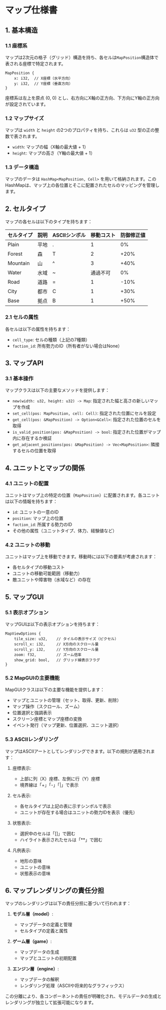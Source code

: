 # マップ仕様書

## 1. 基本構造

### 1.1 座標系

マップは2次元の格子（グリッド）構造を持ち、各セルは`MapPosition`構造体で表される座標で特定されます。

```
MapPosition {
    x: i32,  // X座標（水平方向）
    y: i32,  // Y座標（垂直方向）
}
```

座標系は左上を原点 (0, 0) とし、右方向にX軸の正方向、下方向にY軸の正方向が設定されています。

### 1.2 マップサイズ

マップは `width` と `height` の2つのプロパティを持ち、これらは `u32` 型の正の整数で表されます。
- `width`: マップの幅（X軸の最大値 + 1）
- `height`: マップの高さ（Y軸の最大値 + 1）

### 1.3 データ構造

マップのデータは `HashMap<MapPosition, Cell>` を用いて格納されます。このHashMapは、マップ上の各位置とそこに配置されたセルのマッピングを管理します。

## 2. セルタイプ

マップの各セルは以下のタイプを持ちます：

| セルタイプ | 説明     | ASCIIシンボル | 移動コスト | 防御修正値 |
|------------|----------|--------------|------------|-----------|
| Plain      | 平地     | .            | 1          | 0%        |
| Forest     | 森       | T            | 2          | +20%      |
| Mountain   | 山       | ^            | 3          | +40%      |
| Water      | 水域     | ~            | 通過不可   | 0%        |
| Road       | 道路     | =            | 1          | -10%      |
| City       | 都市     | C            | 1          | +30%      |
| Base       | 拠点     | B            | 1          | +50%      |

### 2.1 セルの属性

各セルは以下の属性を持ちます：

- `cell_type`: セルの種類（上記の7種類）
- `faction_id`: 所有勢力のID（所有者がない場合はNone）

## 3. マップAPI

### 3.1 基本操作

マップクラスは以下の主要なメソッドを提供します：

- `new(width: u32, height: u32) -> Map`: 指定された幅と高さの新しいマップを作成
- `set_cell(pos: MapPosition, cell: Cell)`: 指定された位置にセルを設定
- `get_cell(pos: &MapPosition) -> Option<&Cell>`: 指定された位置のセルを取得
- `is_valid_position(pos: &MapPosition) -> bool`: 指定された位置がマップ内に存在するか検証
- `get_adjacent_positions(pos: &MapPosition) -> Vec<MapPosition>`: 隣接するセルの位置を取得

## 4. ユニットとマップの関係

### 4.1 ユニットの配置

ユニットはマップ上の特定の位置（`MapPosition`）に配置されます。各ユニットは以下の情報を持ちます：

- `id`: ユニットの一意のID
- `position`: マップ上の位置
- `faction_id`: 所属する勢力のID
- その他の属性（ユニットタイプ、体力、経験値など）

### 4.2 ユニットの移動

ユニットはマップ上を移動できます。移動時には以下の要素が考慮されます：

- 各セルタイプの移動コスト
- ユニットの移動可能範囲（移動力）
- 敵ユニットや障害物（水域など）の存在

## 5. マップGUI

### 5.1 表示オプション

マップGUIは以下の表示オプションを持ちます：

```
MapViewOptions {
    tile_size: u32,    // タイルの表示サイズ（ピクセル）
    scroll_x: i32,     // X方向のスクロール量
    scroll_y: i32,     // Y方向のスクロール量
    zoom: f32,         // ズーム倍率
    show_grid: bool,   // グリッド線表示フラグ
}
```

### 5.2 MapGUIの主要機能

MapGUIクラスは以下の主要な機能を提供します：

- マップとユニットの管理（セット、取得、更新、削除）
- マップ操作（スクロール、ズーム）
- 位置選択と強調表示
- スクリーン座標とマップ座標の変換
- イベント発行（マップ更新、位置選択、ユニット選択）

### 5.3 ASCIIレンダリング

マップはASCIIアートとしてレンダリングできます。以下の規則が適用されます：

1. 座標表示:
   - 上部に列（X）座標、左側に行（Y）座標
   - 境界線は「+」「-」「|」で表示

2. セル表示:
   - 各セルタイプは上記の表に示すシンボルで表示
   - ユニットが存在する場合はユニットの勢力IDを表示（優先）

3. 状態表示:
   - 選択中のセルは「[]」で囲む
   - ハイライト表示されたセルは「**」で囲む

4. 凡例表示:
   - 地形の意味
   - ユニットの意味
   - 状態表示の意味

## 6. マップレンダリングの責任分担

マップのレンダリングは以下の責任分担に基づいて行われます：

1. **モデル層（model）**:
   - マップデータの定義と管理
   - セルタイプの定義と属性

2. **ゲーム層（game）**:
   - マップデータの生成
   - マップとユニットの初期配置

3. **エンジン層（engine）**:
   - マップデータの解釈
   - レンダリング処理（ASCIIや将来的なグラフィックス）

この分離により、各コンポーネントの責任が明確化され、モデルデータの生成とレンダリングが独立して拡張可能になります。